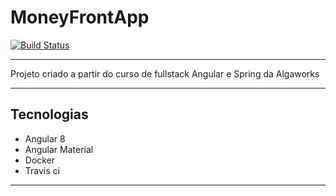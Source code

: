 # MoneyFrontApp

[![Build Status](https://travis-ci.com/Uniliva/money-front-app.svg?branch=master)](https://travis-ci.com/Uniliva/money-front-app)

---

Projeto criado a partir do curso de fullstack Angular e Spring da Algaworks

---

## Tecnologias

- Angular 8
- Angular Material 
- Docker
- Travis ci

--- 

### 
